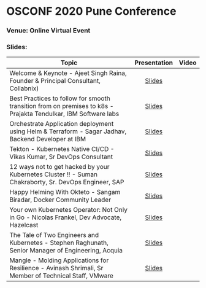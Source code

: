 # OSCONF 2020 Pune Conference

### Venue: Online Virtual Event


### Slides:


| Topic                                                                                                          | Presentation                                                                                       | Video  |
| -------------                                                                                                  | :-------------:                                                                                    | -----: |
| Welcome & Keynote - Ajeet Singh Raina, Founder & Principal Consultant, Collabnix)                              | [Slides]()                                                                                         |        |
| Best Practices to follow for smooth transition from on premises to k8s - Prajakta Tendulkar, IBM Software labs | [Slides](./best_practices_from_on_premises_to_k8s.pdf)                                             |        |
| Orchestrate Application deployment using Helm & Terraform - Sagar Jadhav, Backend Developer at IBM             | [Slides](https://github.com/sagar-jadhav/OSCONFPUNE20)                                             |        |
| Tekton - Kubernetes Native CI/CD - Vikas Kumar, Sr DevOps Consultant                                           | [Slides](tekton_kubernetes_native_ci_cd.pdf)                                                       |        |
| 12 ways not to get hacked by your Kubernetes Cluster !! - Suman Chakraborty, Sr. DevOps Engineer, SAP          | [Slides](https://www.slideshare.net/suchakra012/12-ways-not-to-get-hacked-your-kubernetes-cluster) |        |
| Happy Helming With Okteto - Sangam Biradar, Docker Community Leader                                            | [Slides](https://www.slideshare.net/sangambiradar370/happy-helming-with-okteto)                    |        |
| Your own Kubernetes Operator: Not Only in Go - Nicolas Frankel, Dev Advocate, Hazelcast                        | [Slides](https://www.slideshare.net/nfrankel/osconf-your-own-kubernetes-controller-not-only-in-go) |        |
| The Tale of Two Engineers and Kubernetes - Stephen Raghunath, Senior Manager of Engineering, Acquia            | [Slides](https://docs.google.com/presentation/d/17Rk1u5tTTlJInR1moNh5MtZu3w7BMR-HEHP3pzFhWqA)      |        |
| Mangle - Molding Applications for Resilience - Avinash Shrimali, Sr Member of Technical Staff, VMware          | [Slides](./mangle.pptx)                                                                            |        |
